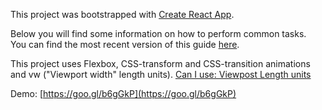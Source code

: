 This project was bootstrapped with [Create React App](https://github.com/facebookincubator/create-react-app).

Below you will find some information on how to perform common tasks.<br>
You can find the most recent version of this guide [here](https://github.com/facebookincubator/create-react-app/blob/master/packages/react-scripts/template/README.md).

This project uses Flexbox, CSS-transform and CSS-transition animations and vw ("Viewport width" length units).
[Can I use: Viewpost Length units](http://caniuse.com/#search=viewport)

Demo: [https://goo.gl/b6gGkP](https://goo.gl/b6gGkP)